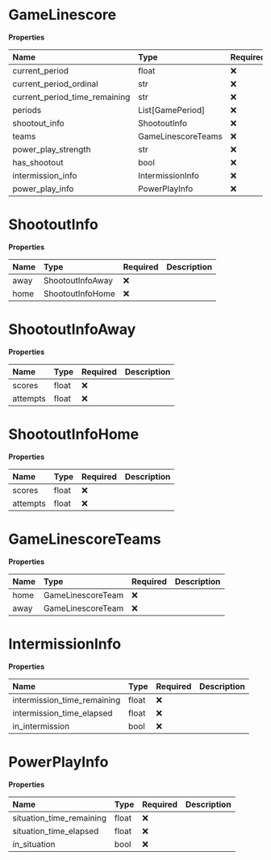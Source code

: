 # GameLinescore

**Properties**

| Name                          | Type               | Required | Description |
| :---------------------------- | :----------------- | :------- | :---------- |
| current_period                | float              | ❌       |             |
| current_period_ordinal        | str                | ❌       |             |
| current_period_time_remaining | str                | ❌       |             |
| periods                       | List[GamePeriod]   | ❌       |             |
| shootout_info                 | ShootoutInfo       | ❌       |             |
| teams                         | GameLinescoreTeams | ❌       |             |
| power_play_strength           | str                | ❌       |             |
| has_shootout                  | bool               | ❌       |             |
| intermission_info             | IntermissionInfo   | ❌       |             |
| power_play_info               | PowerPlayInfo      | ❌       |             |

# ShootoutInfo

**Properties**

| Name | Type             | Required | Description |
| :--- | :--------------- | :------- | :---------- |
| away | ShootoutInfoAway | ❌       |             |
| home | ShootoutInfoHome | ❌       |             |

# ShootoutInfoAway

**Properties**

| Name     | Type  | Required | Description |
| :------- | :---- | :------- | :---------- |
| scores   | float | ❌       |             |
| attempts | float | ❌       |             |

# ShootoutInfoHome

**Properties**

| Name     | Type  | Required | Description |
| :------- | :---- | :------- | :---------- |
| scores   | float | ❌       |             |
| attempts | float | ❌       |             |

# GameLinescoreTeams

**Properties**

| Name | Type              | Required | Description |
| :--- | :---------------- | :------- | :---------- |
| home | GameLinescoreTeam | ❌       |             |
| away | GameLinescoreTeam | ❌       |             |

# IntermissionInfo

**Properties**

| Name                        | Type  | Required | Description |
| :-------------------------- | :---- | :------- | :---------- |
| intermission_time_remaining | float | ❌       |             |
| intermission_time_elapsed   | float | ❌       |             |
| in_intermission             | bool  | ❌       |             |

# PowerPlayInfo

**Properties**

| Name                     | Type  | Required | Description |
| :----------------------- | :---- | :------- | :---------- |
| situation_time_remaining | float | ❌       |             |
| situation_time_elapsed   | float | ❌       |             |
| in_situation             | bool  | ❌       |             |

<!-- This file was generated by liblab | https://liblab.com/ -->
